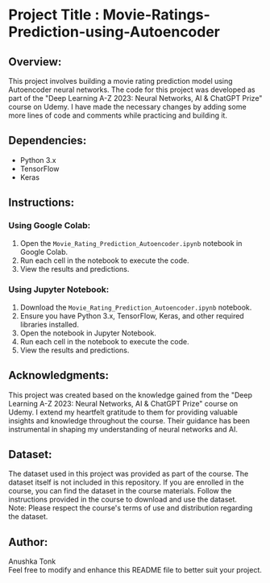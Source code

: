 # Project Title : Movie-Ratings-Prediction-using-Autoencoder

## Overview:
This project involves building a movie rating prediction model using Autoencoder neural networks. The code for this project was developed as part of the "Deep Learning A-Z 2023: Neural Networks, AI & ChatGPT Prize" course on Udemy. I have made the necessary changes by adding some more lines of code and comments while practicing and building it.

## Dependencies:
- Python 3.x
- TensorFlow
- Keras

## Instructions:

### Using Google Colab:
1. Open the `Movie_Rating_Prediction_Autoencoder.ipynb` notebook in Google Colab.
2. Run each cell in the notebook to execute the code.
3. View the results and predictions.

### Using Jupyter Notebook:
1. Download the `Movie_Rating_Prediction_Autoencoder.ipynb` notebook.
2. Ensure you have Python 3.x, TensorFlow, Keras, and other required libraries installed.
3. Open the notebook in Jupyter Notebook.
4. Run each cell in the notebook to execute the code.
5. View the results and predictions.

## Acknowledgments:
This project was created based on the knowledge gained from the "Deep Learning A-Z 2023: Neural Networks, AI & ChatGPT Prize" course on Udemy. I extend my heartfelt gratitude to them for providing valuable insights and knowledge throughout the course. Their guidance has been instrumental in shaping my understanding of neural networks and AI.

## Dataset: 
The dataset used in this project was provided as part of the course. The dataset itself is not included in this repository. If you are enrolled in the course, you can find the dataset in the course materials. Follow the instructions provided in the course to download and use the dataset.  
Note: Please respect the course's terms of use and distribution regarding the dataset.

## Author:
Anushka Tonk  
Feel free to modify and enhance this README file to better suit your project.
